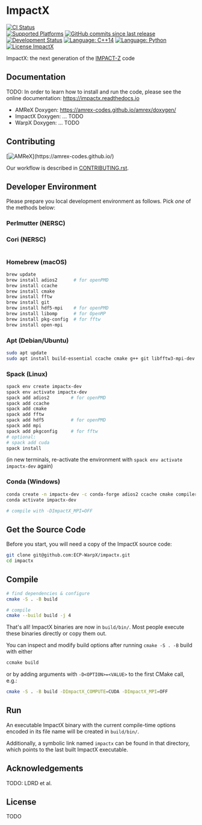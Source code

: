 # ImpactX

[![CI Status](https://github.com/ECP-WarpX/impactx/actions/workflows/ubuntu.yml/badge.svg)](https://github.com/ECP-WarpX/impactx/actions/workflows/ubuntu.yml)  
[![Supported Platforms](https://img.shields.io/badge/platforms-linux%20|%20osx%20|%20win-blue)](https://impactx.readthedocs.io/en/latest/install/users.html)
[![GitHub commits since last release](https://img.shields.io/github/commits-since/ECP-WarpX/impactx/latest/development.svg)](https://github.com/ECP-WarpX/impactx/compare/development)
[![Development Status](https://img.shields.io/badge/development%20status-pre--alpha-orange.svg)]()
[![Language: C++14](https://img.shields.io/badge/language-C%2B%2B14-orange.svg)](https://isocpp.org/)
[![Language: Python](https://img.shields.io/badge/language-Python-orange.svg)](https://python.org/)  
[![License ImpactX](https://img.shields.io/badge/license-BSD--3--Clause--LBNL-blue.svg)](https://spdx.org/licenses/BSD-3-Clause-LBNL.html)

ImpactX: the next generation of the [IMPACT-Z](https://github.com/impact-lbl/IMPACT-Z) code

## Documentation

TODO: In order to learn how to install and run the code, please see the online documentation:
https://impactx.readthedocs.io

* AMReX Doxygen: https://amrex-codes.github.io/amrex/doxygen/
* ImpactX Doxygen: ... TODO
* WarpX Doxygen: ... TODO

## Contributing

[![AMReX](https://img.shields.io/static/v1?label="runs%20on"&message="AMReX"&color="blueviolet")](https://amrex-codes.github.io/)

Our workflow is described in [CONTRIBUTING.rst](CONTRIBUTING.rst).

## Developer Environment

Please prepare you local development environment as follows.
Pick *one* of the methods below:

### Perlmutter (NERSC)

### Cori (NERSC)

```bash
```

### Homebrew (macOS)

```bash
brew update
brew install adios2      # for openPMD
brew install ccache
brew install cmake
brew install fftw
brew install git
brew install hdf5-mpi    # for openPMD
brew install libomp      # for OpenMP
brew install pkg-config  # for fftw
brew install open-mpi
```

### Apt (Debian/Ubuntu)

```bash
sudo apt update
sudo apt install build-essential ccache cmake g++ git libfftw3-mpi-dev libfftw3-dev libhdf5-openmpi-dev libopenmpi-dev pkg-config python3 python3-matplotlib python3-numpy python3-scipy
```

### Spack (Linux)

```bash
spack env create impactx-dev
spack env activate impactx-dev
spack add adios2        # for openPMD
spack add ccache
spack add cmake
spack add fftw
spack add hdf5          # for openPMD
spack add mpi
spack add pkgconfig     # for fftw
# optional:
# spack add cuda
spack install
```

(in new terminals, re-activate the environment with `spack env activate impactx-dev` again)

### Conda (Windows)

```bash
conda create -n impactx-dev -c conda-forge adios2 ccache cmake compilers git hdf5 fftw matplotlib ninja
conda activate impactx-dev

# compile with -DImpactX_MPI=OFF
```

## Get the Source Code

Before you start, you will need a copy of the ImpactX source code:

```bash
git clone git@github.com:ECP-WarpX/impactx.git
cd impactx
```

## Compile

```bash
# find dependencies & configure
cmake -S . -B build

# compile
cmake --build build -j 4
```

That's all!
ImpactX binaries are now in `build/bin/`.
Most people execute these binaries directly or copy them out.

You can inspect and modify build options after running `cmake -S . -B` build with either

```bash
ccmake build
```

or by adding arguments with `-D<OPTION>=<VALUE>` to the first CMake call, e.g.:

```bash
cmake -S . -B build -DImpactX_COMPUTE=CUDA -DImpactX_MPI=OFF
```

## Run

An executable ImpactX binary with the current compile-time options encoded in its file name will be created in `build/bin/`.

Additionally, a symbolic link named `impactx` can be found in that directory, which points to the last built ImpactX executable.

## Acknowledgements

TODO: LDRD et al.

## License

TODO
